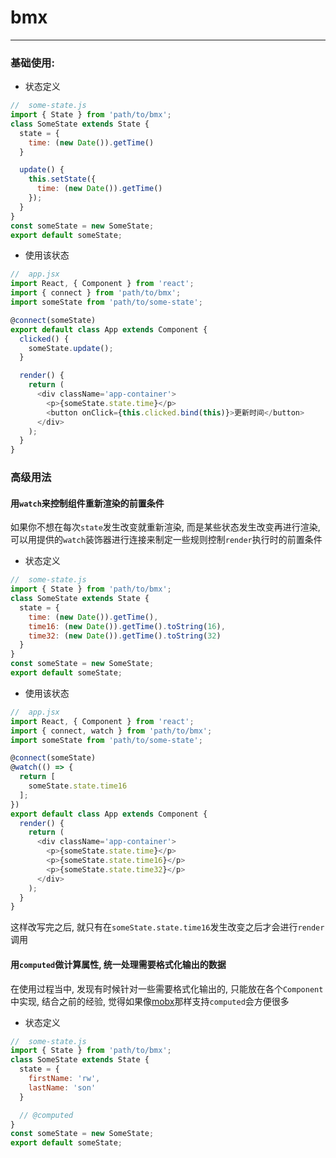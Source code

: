 # bmx

---

### 基础使用:

- 状态定义

```javascript
//  some-state.js
import { State } from 'path/to/bmx';
class SomeState extends State {
  state = {
    time: (new Date()).getTime()
  }

  update() {
    this.setState({
      time: (new Date()).getTime()
    });
  }
}
const someState = new SomeState;
export default someState;
```

- 使用该状态

```javascript
//  app.jsx
import React, { Component } from 'react';
import { connect } from 'path/to/bmx';
import someState from 'path/to/some-state';

@connect(someState)
export default class App extends Component {
  clicked() {
    someState.update();
  }

  render() {
    return (
      <div className='app-container'>
        <p>{someState.state.time}</p>
        <button onClick={this.clicked.bind(this)}>更新时间</button>
      </div>
    );
  }
}
```

### 高级用法

#### 用`watch`来控制组件重新渲染的前置条件

如果你不想在每次`state`发生改变就重新渲染, 而是某些状态发生改变再进行渲染, 可以用提供的`watch`装饰器进行连接来制定一些规则控制`render`执行时的前置条件

- 状态定义
```javascript
//  some-state.js
import { State } from 'path/to/bmx';
class SomeState extends State {
  state = {
    time: (new Date()).getTime(),
    time16: (new Date()).getTime().toString(16),
    time32: (new Date()).getTime().toString(32)
  }
}
const someState = new SomeState;
export default someState;
```

- 使用该状态

```javascript
//  app.jsx
import React, { Component } from 'react';
import { connect, watch } from 'path/to/bmx';
import someState from 'path/to/some-state';

@connect(someState)
@watch(() => {
  return [
    someState.state.time16
  ];
})
export default class App extends Component {
  render() {
    return (
      <div className='app-container'>
        <p>{someState.state.time}</p>
        <p>{someState.state.time16}</p>
        <p>{someState.state.time32}</p>
      </div>
    );
  }
}
```

这样改写完之后, 就只有在`someState.state.time16`发生改变之后才会进行`render`调用

#### 用`computed`做计算属性, 统一处理需要格式化输出的数据

在使用过程当中, 发现有时候针对一些需要格式化输出的, 只能放在各个`Component`中实现, 结合之前的经验, 觉得如果像[mobx](https://github.com/mobxjs/mobx)那样支持`computed`会方便很多

- 状态定义
```javascript
//  some-state.js
import { State } from 'path/to/bmx';
class SomeState extends State {
  state = {
    firstName: 'rw',
    lastName: 'son'
  }

  // @computed
}
const someState = new SomeState;
export default someState;
```
